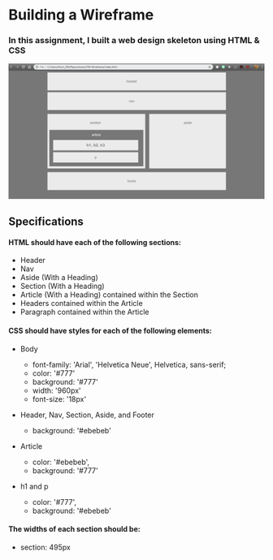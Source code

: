 # Building a Wireframe

### In this assignment, I built a web design skeleton using **HTML** & **CSS**

![Completed Assignment](/completed-assignment.PNG "Completed Assignment")

## Specifications

#### HTML should have each of the following sections:

- Header
- Nav
- Aside (With a Heading)
- Section (With a Heading)
- Article (With a Heading) contained within the Section
- Headers contained within the Article
- Paragraph contained within the Article


#### CSS should have styles for each of the following elements:

- Body
  - font-family: 'Arial', 'Helvetica Neue', Helvetica, sans-serif;
  - color: '#777'
  - background: '#777'
  - width: '960px'
  - font-size: '18px'

- Header, Nav, Section, Aside, and Footer
  - background: '#ebebeb'

- Article
  - color: '#ebebeb',
  - background: '#777'

- h1 and p
  - color: '#777',
  - background: '#ebebeb'


#### The widths of each section should be:

- section: 495px